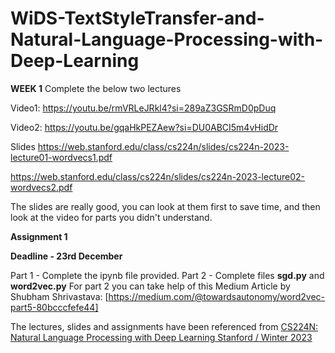 # WiDS-TextStyleTransfer-and-Natural-Language-Processing-with-Deep-Learning

**WEEK 1**
Complete the below two lectures

Video1:
https://youtu.be/rmVRLeJRkl4?si=289aZ3GSRmD0pDuq

Video2:
https://youtu.be/gqaHkPEZAew?si=DU0ABCI5m4vHidDr

Slides
https://web.stanford.edu/class/cs224n/slides/cs224n-2023-lecture01-wordvecs1.pdf

https://web.stanford.edu/class/cs224n/slides/cs224n-2023-lecture02-wordvecs2.pdf

The slides are really good, you can look at them first to save time, and then look at the video for parts you didn't understand.


**Assignment 1**

**Deadline - 23rd December**

Part 1  - Complete the ipynb file provided. 
Part 2 - Complete files **sgd.py** and **word2vec.py**
For part 2 you can take help of this Medium Article by Shubham Shrivastava:
[https://medium.com/@towardsautonomy/word2vec-part5-80bcccfefe44]



The lectures, slides and assignments have been referenced from [CS224N: Natural Language Processing with Deep Learning
Stanford / Winter 2023](http://web.stanford.edu/class/cs224n/)
